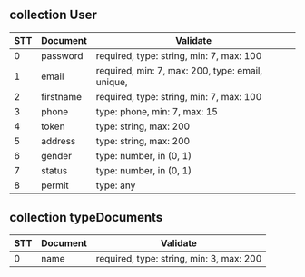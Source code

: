 ## collection User

| STT | Document | Validate |
|--------|------|---------|
| 0 | password | required, type: string, min: 7, max: 100 |
| 1 | email | required, min: 7, max: 200, type: email, unique, |
| 2 | firstname | required, type: string, min: 7, max: 100 |
| 3 | phone | type: phone,  min: 7, max: 15 |
| 4 | token | type: string,  max: 200 |
| 5 | address | type: string,  max: 200 |
| 6 | gender | type: number, in (0, 1) |
| 7 | status | type: number, in (0, 1) |
| 8 | permit | type: any |

## collection typeDocuments

| STT | Document | Validate |
|--------|------|---------|
| 0 | name | required, type: string, min: 3, max: 200 |
